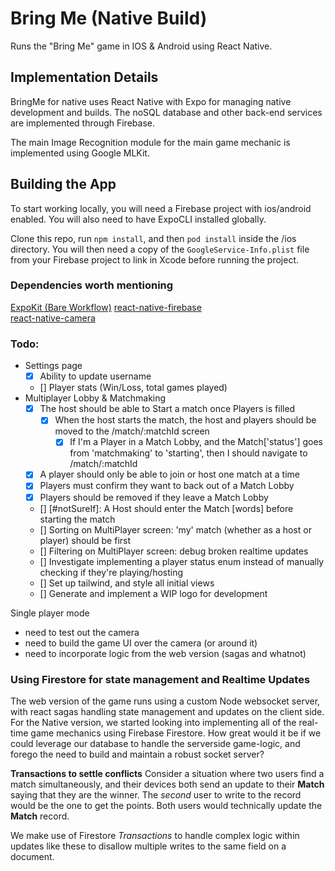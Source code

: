 # Bring Me (Native Build)
Runs the "Bring Me" game in IOS & Android using React Native. 

## Implementation Details
BringMe for native uses React Native with Expo for managing native development and builds. The noSQL database and other back-end services are implemented through Firebase. 

The main Image Recognition module for the main game mechanic is implemented using Google MLKit. 

## Building the App 
To start working locally, you will need a Firebase project with ios/android enabled. You will also need to have ExpoCLI installed globally.  

Clone this repo, run `npm install`, and then `pod install` inside the /ios directory. You will then need a copy of the `GoogleService-Info.plist` file from your Firebase project to link in Xcode before running the project.

### Dependencies worth mentioning 
[ExpoKit (Bare Workflow)](https://docs.expo.io/expokit/eject/)
[react-native-firebase](https://rnfirebase.io/)  
[react-native-camera](https://react-native-community.github.io/react-native-camera/docs/rncamera)  

### Todo:
- Settings page
  - [X] Ability to update username
  - [] Player stats (Win/Loss, total games played)
- Multiplayer Lobby & Matchmaking
  - [X] The host should be able to Start a match once Players is filled
    - [X] When the host starts the match, the host and players should be moved to the /match/:matchId screen
      - [X] If I'm a Player in a Match Lobby, and the Match['status'] goes from 'matchmaking' to 'starting', then I should navigate to /match/:matchId
  - [X] A player should only be able to join or host one match at a time
  - [X] Players must confirm they want to back out of a Match Lobby 
  - [X] Players should be removed if they leave a Match Lobby
  - [] [#notSureIf]: A Host should enter the Match [words] before starting the match
  - [] Sorting on MultiPlayer screen: 'my' match (whether as a host or player) should be first  
  - [] Filtering on MultiPlayer screen: debug broken realtime updates 
  - [] Investigate implementing a player status enum instead of manually checking if they're playing/hosting
  - [] Set up tailwind, and style all initial views
  - [] Generate and implement a WIP logo for development


Single player mode
  - need to test out the camera
  - need to build the game UI over the camera (or around it)
  - need to incorporate logic from the web version (sagas and whatnot)

### Using Firestore for state management and Realtime Updates
The web version of the game runs using a custom Node websocket server, with react sagas handling state management and updates on the client side. For the Native version, we started looking into implementing all of the real-time game mechanics using Firebase Firestore. How great would it be if we could leverage our database to handle the serverside game-logic, and forego the need to build and maintain a robust socket server?

__Transactions to settle conflicts__
Consider a situation where two users find a match simultaneously, and their devices both send an update to their __Match__ saying that they are the winner. The _second_ user to write to the record would be the one to get the points. Both users would technically update the __Match__ record. 

We make use of Firestore _Transactions_ to handle complex logic within updates like these to disallow multiple writes to the same field on a document.
